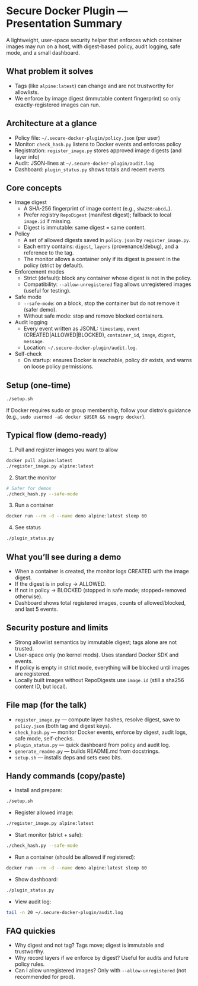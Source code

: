 # Secure Docker Plugin — Presentation Summary

A lightweight, user-space security helper that enforces which container images may run on a host, with digest-based policy, audit logging, safe mode, and a small dashboard.

## What problem it solves
- Tags (like `alpine:latest`) can change and are not trustworthy for allowlists.
- We enforce by image digest (immutable content fingerprint) so only exactly-registered images can run.

## Architecture at a glance
- Policy file: `~/.secure-docker-plugin/policy.json` (per user)
- Monitor: `check_hash.py` listens to Docker events and enforces policy
- Registration: `register_image.py` stores approved image digests (and layer info)
- Audit: JSON-lines at `~/.secure-docker-plugin/audit.log`
- Dashboard: `plugin_status.py` shows totals and recent events

## Core concepts
- Image digest
  - A SHA-256 fingerprint of image content (e.g., `sha256:abcd…`).
  - Prefer registry `RepoDigest` (manifest digest); fallback to local `image.id` if missing.
  - Digest is immutable: same digest = same content.
- Policy
  - A set of allowed digests saved in `policy.json` by `register_image.py`.
  - Each entry contains: `digest`, `layers` (provenance/debug), and a reference to the tag.
  - The monitor allows a container only if its digest is present in the policy (strict by default).
- Enforcement modes
  - Strict (default): block any container whose digest is not in the policy.
  - Compatibility: `--allow-unregistered` flag allows unregistered images (useful for testing).
- Safe mode
  - `--safe-mode`: on a block, stop the container but do not remove it (safer demo).
  - Without safe mode: stop and remove blocked containers.
- Audit logging
  - Every event written as JSONL: `timestamp`, `event` (CREATED|ALLOWED|BLOCKED), `container_id`, `image`, `digest`, `message`.
  - Location: `~/.secure-docker-plugin/audit.log`.
- Self-check
  - On startup: ensures Docker is reachable, policy dir exists, and warns on loose policy permissions.

## Setup (one-time)
```bash
./setup.sh
```
If Docker requires sudo or group membership, follow your distro’s guidance (e.g., `sudo usermod -aG docker $USER && newgrp docker`).

## Typical flow (demo-ready)
1) Pull and register images you want to allow
```bash
docker pull alpine:latest
./register_image.py alpine:latest
```
2) Start the monitor
```bash
# Safer for demos
./check_hash.py --safe-mode
```
3) Run a container
```bash
docker run --rm -d --name demo alpine:latest sleep 60
```
4) See status
```bash
./plugin_status.py
```

## What you’ll see during a demo
- When a container is created, the monitor logs CREATED with the image digest.
- If the digest is in policy → ALLOWED.
- If not in policy → BLOCKED (stopped in safe mode; stopped+removed otherwise).
- Dashboard shows total registered images, counts of allowed/blocked, and last 5 events.

## Security posture and limits
- Strong allowlist semantics by immutable digest; tags alone are not trusted.
- User-space only (no kernel mods). Uses standard Docker SDK and events.
- If policy is empty in strict mode, everything will be blocked until images are registered.
- Locally built images without RepoDigests use `image.id` (still a sha256 content ID, but local).

## File map (for the talk)
- `register_image.py` — compute layer hashes, resolve digest, save to `policy.json` (both tag and digest keys).
- `check_hash.py` — monitor Docker events, enforce by digest, audit logs, safe mode, self-checks.
- `plugin_status.py` — quick dashboard from policy and audit log.
- `generate_readme.py` — builds README.md from docstrings.
- `setup.sh` — installs deps and sets exec bits.

## Handy commands (copy/paste)
- Install and prepare:
```bash
./setup.sh
```
- Register allowed image:
```bash
./register_image.py alpine:latest
```
- Start monitor (strict + safe):
```bash
./check_hash.py --safe-mode
```
- Run a container (should be allowed if registered):
```bash
docker run --rm -d --name demo alpine:latest sleep 60
```
- Show dashboard:
```bash
./plugin_status.py
```
- View audit log:
```bash
tail -n 20 ~/.secure-docker-plugin/audit.log
```

## FAQ quickies
- Why digest and not tag? Tags move; digest is immutable and trustworthy.
- Why record layers if we enforce by digest? Useful for audits and future policy rules.
- Can I allow unregistered images? Only with `--allow-unregistered` (not recommended for prod).
